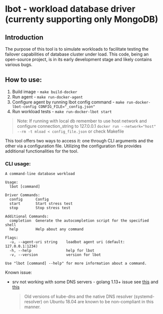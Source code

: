 # lbot - workload database driver (currenty supporting only MongoDB)

## Introduction
The purpose of this tool is to simulate workloads to facilitate testing the failover capabilities of database cluster under load. This code, being an open-source project, is in its early development stage and likely contains various bugs.


## How to use:
1. Build image - `make build-docker`
2. Run agent - `make run-docker-agent`
3. Configure agent by running lbot config command - `make run-docker-lbot-config CONFIG_FILE="_config.json"`
4. Run workload tests - `make run-docker-lbot start`

> Note: If running with local db remember to use host network and configure connection_string to 127.0.0.1 `docker run --network="host" --rm -t mload < config_file.json` or check Makefile

This tool offers two ways to access it: one through CLI arguments and the other via a configuration file. Utilizing the configuration file provides additional functionalities for the tool.

### CLI usage:
    A command-line database workload

    Usage:
      lbot [command]

    Driver Commands:
      config      Config
      start       Start stress test
      stop        Stop stress test

    Additional Commands:
      completion  Generate the autocompletion script for the specified shell
      help        Help about any command

    Flags:
      -u, --agent-uri string    loadbot agent uri (default: 127.0.0.1:1234)
      -h, --help                help for lbot
      -v, --version             version for lbot

    Use "lbot [command] --help" for more information about a command.


Known issue:
* srv not working with some DNS servers - golang 1.13+ issue see [this](https://github.com/golang/go/issues/37362) and [this](https://pkg.go.dev/go.mongodb.org/mongo-driver/mongo#hdr-Potential_DNS_Issues)

    > Old versions of kube-dns and the native DNS resolver (systemd-resolver) on Ubuntu 18.04 are known to be non-compliant in this manner. 
